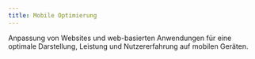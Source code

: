 ```yaml
---
title: Mobile Optimierung
---
```


Anpassung von Websites und web-basierten Anwendungen für eine optimale Darstellung,  Leistung und Nutzererfahrung auf mobilen Geräten.
